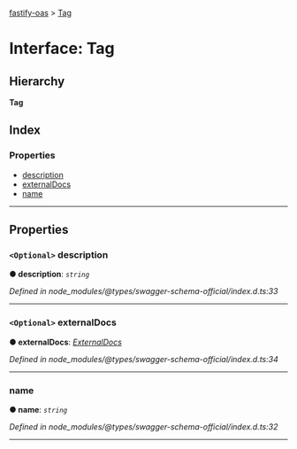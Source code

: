 [fastify-oas](../README.md) > [Tag](../interfaces/tag.md)

# Interface: Tag

## Hierarchy

**Tag**

## Index

### Properties

* [description](tag.md#description)
* [externalDocs](tag.md#externaldocs)
* [name](tag.md#name)

---

## Properties

<a id="description"></a>

### `<Optional>` description

**● description**: *`string`*

*Defined in node_modules/@types/swagger-schema-official/index.d.ts:33*

___
<a id="externaldocs"></a>

### `<Optional>` externalDocs

**● externalDocs**: *[ExternalDocs](externaldocs.md)*

*Defined in node_modules/@types/swagger-schema-official/index.d.ts:34*

___
<a id="name"></a>

###  name

**● name**: *`string`*

*Defined in node_modules/@types/swagger-schema-official/index.d.ts:32*

___

